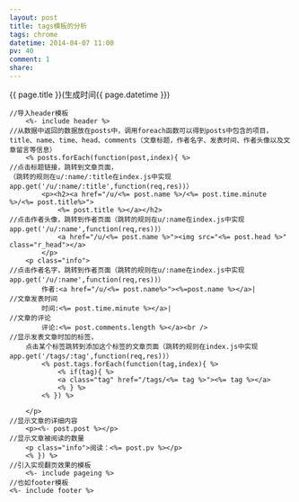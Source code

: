 ```yaml
---
layout: post
title: tags模板的分析
tags: chrome
datetime: 2014-04-07 11:00
pv: 40
comment: 1
share: 
---
```


{{ page.title }}(生成时间{{ page.datetime }})

	//导入header模板
		<%- include header %>
	//从数据中返回的数据放在posts中，调用foreach函数可以得到posts中包含的项目，
	title、name、time、head、comments（文章标题，作者名字、发表时间、作者头像以及文章留言等信息）
		<% posts.forEach(function(post,index){ %>
	//点击标题链接，跳转到文章页面，
	（跳转的规则在u/:name/:title在index.js中实现app.get('/u/:name/:title',function(req,res))）
			<p><h2><a href="/u/<%= post.name %>/<%= post.time.minute %>/<%= post.title%>">
				<%= post.title %></a></h2>
	//点击作者头像，跳转到作者页面（跳转的规则在u/:name在index.js中实现app.get('/u/:name',function(req,res))）
				<a href="/u/<%= post.name %>"><img src="<%= post.head %>" class="r_head"></a>
			</p>
		<p class="info">
	//点击作者名字，跳转到作者页面（跳转的规则在u/:name在index.js中实现app.get('/u/:name',function(req,res))）
			作者:<a href="/u/<%= post.name%>"><%=post.name %></a>|
	//文章发表时间
			时间:<%= post.time.minute %></a>|
	//文章的评论
			评论:<%= post.comments.length %></a><br />
	//显示发表文章时加的标签，
		点击某个标签跳转到添加这个标签的文章页面（跳转的规则在index.js中实现app.get('/tags/:tag',function(req,res))）
			<% post.tags.forEach(function(tag,index){ %>
				<% if(tag){ %>
				<a class="tag" href="/tags/<%= tag %>"><%= tag %></a>
				<% } %>
			<% }) %>
		
		</p>
	//显示文章的详细内容
		<p><%- post.post %></p>
	//显示文章被阅读的数量
		<p class="info">阅读：<%= post.pv %></p>
		<% }) %>
	//引入实现翻页效果的模板
		<%- include pageing %>
	//也如footer模板
	<%- include footer %>